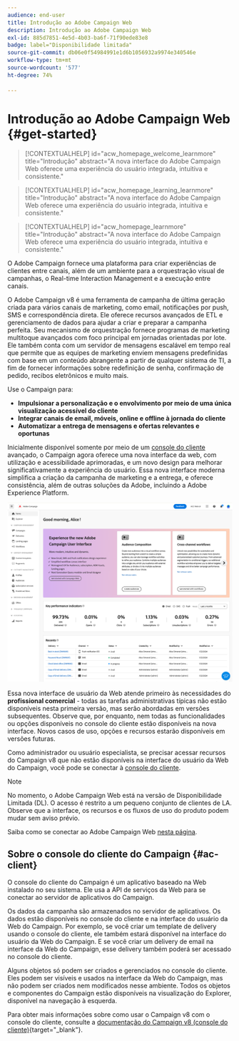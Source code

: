 ```yaml
---
audience: end-user
title: Introdução ao Adobe Campaign Web
description: Introdução ao Adobe Campaign Web
exl-id: 885d7851-4e5d-4b03-ba6f-71f90ede83e8
badge: label="Disponibilidade limitada"
source-git-commit: db06e0f54984991e1d6b1056932a9974e340546e
workflow-type: tm+mt
source-wordcount: '577'
ht-degree: 74%

---
```


# Introdução ao Adobe Campaign Web {#get-started}

>[!CONTEXTUALHELP]
>id="acw_homepage_welcome_learnmore"
>title="Introdução"
>abstract="A nova interface do Adobe Campaign Web oferece uma experiência do usuário integrada, intuitiva e consistente."

>[!CONTEXTUALHELP]
>id="acw_homepage_learning_learnmore"
>title="Introdução"
>abstract="A nova interface do Adobe Campaign Web oferece uma experiência do usuário integrada, intuitiva e consistente."

>[!CONTEXTUALHELP]
>id="acw_homepage_learnmore"
>title="Introdução"
>abstract="A nova interface do Adobe Campaign Web oferece uma experiência do usuário integrada, intuitiva e consistente."

O Adobe Campaign fornece uma plataforma para criar experiências de clientes entre canais, além de um ambiente para a orquestração visual de campanhas, o Real-time Interaction Management e a execução entre canais.

O Adobe Campaign v8 é uma ferramenta de campanha de última geração criada para vários canais de marketing, como email, notificações por push, SMS e correspondência direta. Ele oferece recursos avançados de ETL e gerenciamento de dados para ajudar a criar e preparar a campanha perfeita. Seu mecanismo de orquestração fornece programas de marketing multitoque avançados com foco principal em jornadas orientadas por lote. Ele também conta com um servidor de mensagens escalável em tempo real que permite que as equipes de marketing enviem mensagens predefinidas com base em um conteúdo abrangente a partir de qualquer sistema de TI, a fim de fornecer informações sobre redefinição de senha, confirmação de pedido, recibos eletrônicos e muito mais.

Use o Campaign para:

* **Impulsionar a personalização e o envolvimento por meio de uma única visualização acessível do cliente**
* **Integrar canais de email, móveis, online e offline à jornada do cliente**
* **Automatizar a entrega de mensagens e ofertas relevantes e oportunas**


Inicialmente disponível somente por meio de um [console do cliente](#ac-client) avançado, o Campaign agora oferece uma nova interface da web, com utilização e acessibilidade aprimoradas, e um novo design para melhorar significativamente a experiência do usuário. Essa nova interface moderna simplifica a criação da campanha de marketing e a entrega, e oferece consistência, além de outras soluções da Adobe, incluindo a Adobe Experience Platform.

![](assets/home.png)

Essa nova interface de usuário da Web atende primeiro às necessidades do **profissional comercial** - todas as tarefas administrativas típicas não estão disponíveis nesta primeira versão, mas serão abordadas em versões subsequentes. Observe que, por enquanto, nem todas as funcionalidades ou opções disponíveis no console do cliente estão disponíveis na nova interface. Novos casos de uso, opções e recursos estarão disponíveis em versões futuras.

Como administrador ou usuário especialista, se precisar acessar recursos do Campaign v8 que não estão disponíveis na interface do usuário da Web do Campaign, você pode se conectar à [console do cliente](#ac-client).


>[!NOTE]
>
>No momento, o Adobe Campaign Web está na versão de Disponibilidade Limitada (DL). O acesso é restrito a um pequeno conjunto de clientes de LA. Observe que a interface, os recursos e os fluxos de uso do produto podem mudar sem aviso prévio.

Saiba como se conectar ao Adobe Campaign Web [nesta página](connect-to-campaign.md).

## Sobre o console do cliente do Campaign {#ac-client}

O console do cliente do Campaign é um aplicativo baseado na Web instalado no seu sistema. Ele usa a API de serviços da Web para se conectar ao servidor de aplicativos do Campaign.

Os dados da campanha são armazenados no servidor de aplicativos. Os dados estão disponíveis no console do cliente e na interface do usuário da Web do Campaign. Por exemplo, se você criar um template de delivery usando o console do cliente, ele também estará disponível na interface do usuário da Web do Campaign. E se você criar um delivery de email na interface da Web do Campaign, esse delivery também poderá ser acessado no console do cliente.

Alguns objetos só podem ser criados e gerenciados no console do cliente. Eles podem ser visíveis e usados na interface da Web do Campaign, mas não podem ser criados nem modificados nesse ambiente. Todos os objetos e componentes do Campaign estão disponíveis na visualização do Explorer, disponível na navegação à esquerda.

Para obter mais informações sobre como usar o Campaign v8 com o console do cliente, consulte a [documentação do Campaign v8 (console do cliente)](https://experienceleague.adobe.com/docs/campaign/campaign-v8/campaign-home.html?lang=pt-BR){target="_blank"}.
